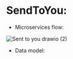 # SendToYou:

- Microservices flow:

![Sent to you drawio (2)](https://github.com/alex28042/Microservices-EDA-SendToYou/assets/73026276/1637870f-6bb1-4a7a-825e-4ddf05e8d88a)

- Data model:
  
